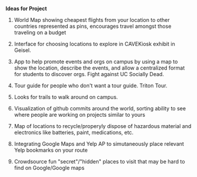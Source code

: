 **Ideas for Project**

1. World Map showing cheapest flights from your location to other countries represented as pins, encourages travel amongst those traveling on a budget 

2. Interface for choosing locations to explore in CAVEKiosk exhibit in Geisel.

3. App to help promote events and orgs on campus by using a map to show the location, describe the events, and allow a centralized format for students to discover orgs. Fight against UC Socially Dead.

4. Tour guide for people who don't want a tour guide. Triton Tour.

5. Looks for trails to walk around on campus.

6. Visualization of github commits around the world, sorting ability to see where people are working on projects similar to yours

7. Map of locations to recycle/properyly dispose of hazardous material and electronics like batteries, paint, medications, etc.

8. Integrating Google Maps and Yelp AP to simutaneously place relevant Yelp bookmarks on your route

9. Crowdsource fun "secret"/"hidden" places to visit that may be hard to find on Google/Google maps
